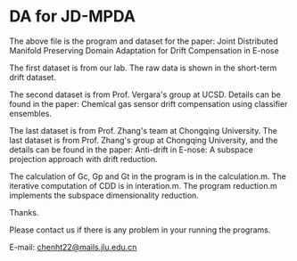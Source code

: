 # DA for JD-MPDA
The above file is the program and dataset for the paper: Joint Distributed Manifold Preserving Domain Adaptation for Drift Compensation in E-nose 

The first dataset is from our lab.  The raw data is shown in the short-term drift dataset.

The second dataset is from Prof. Vergara's group at UCSD. Details can be found in the paper: Chemical gas sensor drift compensation using classifier ensembles. 

The last dataset is from Prof. Zhang's team at Chongqing University. The last dataset is from Prof. Zhang's group at Chongqing University, and the details can be found in the paper: Anti-drift in E-nose: A subspace projection approach with drift reduction.

The calculation of Gc, Gp and Gt in the program is in the calculation.m.
The iterative computation of CDD is in interation.m.
The program reduction.m implements the subspace dimensionality reduction.

Thanks.

Please contact us if there is any problem in your running the programs.

E-mail: chenht22@mails.jlu.edu.cn
